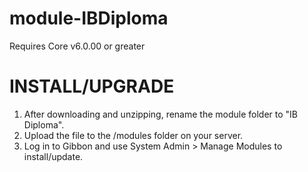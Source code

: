 module-IBDiploma
================
Requires Core v6.0.00 or greater


INSTALL/UPGRADE
===============
1. After downloading and unzipping, rename the module folder to "IB Diploma".
2. Upload the file to the /modules folder on your server.
3. Log in to Gibbon and use System Admin > Manage Modules to install/update.
